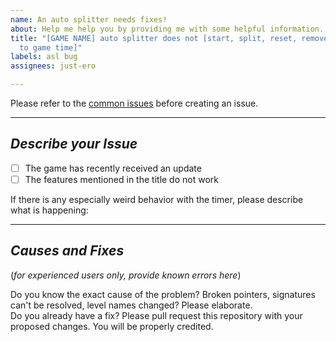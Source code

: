 ```yaml
---
name: An auto splitter needs fixes!
about: Help me help you by providing me with some helpful information.
title: "[GAME NAME] auto splitter does not [start, split, reset, remove loads, sync
  to game time]"
labels: asl bug
assignees: just-ero

---
```


Please refer to the [common issues](https://github.com/just-ero/asl#issues) before creating an issue.

---

## *Describe your Issue*
- [ ] The game has recently received an update
- [ ] The features mentioned in the title do not work

If there is any especially weird behavior with the timer, please describe what is happening:  


---

## *Causes and Fixes*
(*for experienced users only, provide known errors here*)

Do you know the exact cause of the problem? Broken pointers, signatures can't be resolved, level names changed? Please elaborate.  
Do you already have a fix? Please pull request this repository with your proposed changes. You will be properly credited.
